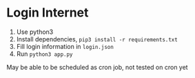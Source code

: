 # Login Internet

1. Use python3
2. Install dependencies, `pip3 install -r requirements.txt`
3. Fill login information in `login.json`
4. Run `python3 app.py`

May be able to be scheduled as cron job, not tested on cron yet